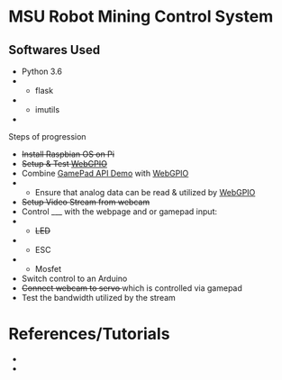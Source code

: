# MSU Robot Mining Control System 
## Softwares Used 
* Python 3.6
* * flask 
* * imutils
* 
Steps of progression
* <del>Install Raspbian OS on Pi</del>
* <del>Setup & Test [WebGPIO](https://github.com/ThisIsQasim/WebGPIO)</del>
* Combine [GamePad API Demo](https://github.com/luser/gamepadtest) with [WebGPIO](https://github.com/ThisIsQasim/WebGPIO)
* * Ensure that analog data can be read & utilized by [WebGPIO](https://github.com/ThisIsQasim/WebGPIO)
* <del> Setup Video Stream from webcam </del>
* Control ___ with the webpage and or gamepad input:
* * <del>LED</del>
* * ESC 
* * Mosfet 
* Switch control to an Arduino 
* <del>Connect webcam to servo </del> which is controlled via gamepad
* Test the bandwidth utilized by the stream

# References/Tutorials
*
*

